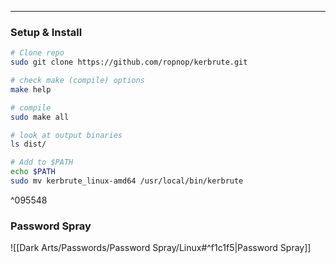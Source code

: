 -- -
### Setup & Install
```bash
# Clone repo
sudo git clone https://github.com/ropnop/kerbrute.git

# check make (compile) options
make help

# compile
sudo make all

# look at output binaries
ls dist/

# Add to $PATH
echo $PATH
sudo mv kerbrute_linux-amd64 /usr/local/bin/kerbrute
```

^095548

### Password Spray
![[Dark Arts/Passwords/Password Spray/Linux#^f1c1f5|Password Spray]]